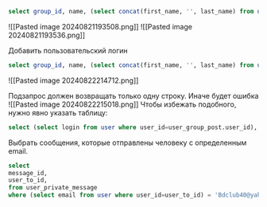 ```sql
select group_id, name, (select concat(first_name, '', last_name) from user where user_id=admin_user_id) from discussion_group;
```
![[Pasted image 20240821193508.png]]
![[Pasted image 20240821193536.png]]

Добавить пользовательский логин
```sql
select group_id, name, (select concat(first_name, '', last_name) from user where user_id=admin_user_id) as admin_full_name, (select login from user where user_id=admin_user_id) as admin_login from discussion_group;
```
![[Pasted image 20240822214712.png]]

Подзапрос должен возвращать только одну строку. Иначе будет ошибка
![[Pasted image 20240822215018.png]]
Чтобы избежать подобного, нужно явно указать таблицу:
```sql
select (select login from user where user_id=user_group_post.user_id), post_id as login from user_group_post;
```

Выбрать сообщения, которые отправлены человеку с определенным email.
```sql
select
message_id,
user_to_id,
from user_private_message
where (select email from user where user_id=user_to_id) = 'Bdclub40@yahoo.com';
```
